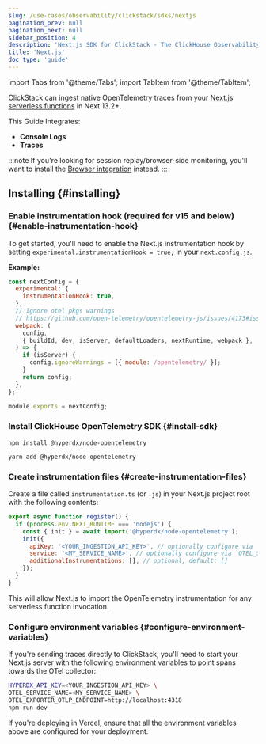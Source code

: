 ```yaml
---
slug: /use-cases/observability/clickstack/sdks/nextjs
pagination_prev: null
pagination_next: null
sidebar_position: 4
description: 'Next.js SDK for ClickStack - The ClickHouse Observability Stack'
title: 'Next.js'
doc_type: 'guide'
---
```


import Tabs from '@theme/Tabs';
import TabItem from '@theme/TabItem';

ClickStack can ingest native OpenTelemetry traces from your
[Next.js serverless functions](https://nextjs.org/docs/pages/building-your-application/optimizing/open-telemetry#manual-opentelemetry-configuration)
in Next 13.2+.

This Guide Integrates:

- **Console Logs**
- **Traces**

:::note
If you're looking for session replay/browser-side monitoring, you'll want to install the [Browser integration](/use-cases/observability/clickstack/sdks/browser) instead.
:::

## Installing {#installing}

### Enable instrumentation hook (required for v15 and below) {#enable-instrumentation-hook}

To get started, you'll need to enable the Next.js instrumentation hook by setting `experimental.instrumentationHook = true;` in your `next.config.js`.

**Example:**

```javascript
const nextConfig = {
  experimental: {
    instrumentationHook: true,
  },
  // Ignore otel pkgs warnings 
  // https://github.com/open-telemetry/opentelemetry-js/issues/4173#issuecomment-1822938936
  webpack: (
    config,
    { buildId, dev, isServer, defaultLoaders, nextRuntime, webpack },
  ) => {
    if (isServer) {
      config.ignoreWarnings = [{ module: /opentelemetry/ }];
    }
    return config;
  },
};

module.exports = nextConfig;
```

### Install ClickHouse OpenTelemetry SDK {#install-sdk}

<Tabs groupId="npm">
<TabItem value="npm" label="NPM" default>

```shell 
npm install @hyperdx/node-opentelemetry 
```

</TabItem>
<TabItem value="yarn" label="Yarn" default>

```shell  
yarn add @hyperdx/node-opentelemetry 
```

</TabItem>
</Tabs>

### Create instrumentation files {#create-instrumentation-files}

Create a file called `instrumentation.ts` (or `.js`) in your Next.js project root with the following contents:

```javascript
export async function register() {
  if (process.env.NEXT_RUNTIME === 'nodejs') {
    const { init } = await import('@hyperdx/node-opentelemetry');
    init({
      apiKey: '<YOUR_INGESTION_API_KEY>', // optionally configure via `HYPERDX_API_KEY` env var
      service: '<MY_SERVICE_NAME>', // optionally configure via `OTEL_SERVICE_NAME` env var
      additionalInstrumentations: [], // optional, default: []
    });
  }
}
```

This will allow Next.js to import the OpenTelemetry instrumentation for any serverless function invocation.

### Configure environment variables {#configure-environment-variables}

If you're sending traces directly to ClickStack, you'll need to start your Next.js
server with the following environment variables to point spans towards the OTel collector:

```sh copy
HYPERDX_API_KEY=<YOUR_INGESTION_API_KEY> \
OTEL_SERVICE_NAME=<MY_SERVICE_NAME> \
OTEL_EXPORTER_OTLP_ENDPOINT=http://localhost:4318
npm run dev
```

If you're deploying in Vercel, ensure that all the environment variables above are configured
for your deployment.
